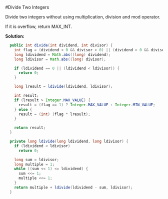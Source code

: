 #Divide Two Integers

Divide two integers without using multiplication, division and mod operator.

If it is overflow, return MAX_INT.

**Solution:**

```java
  public int divide(int dividend, int divisor) {
    int flag = (dividend < 0 && divisor > 0) || (dividend > 0 && divisor < 0) ? -1 : 1;
    long ldividend = Math.abs((long) dividend);
    long ldivisor = Math.abs((long) divisor);

    if (ldividend == 0 || (ldividend < ldivisor)) {
      return 0;
    }

    long lresult = ldivide(ldividend, ldivisor);

    int result;
    if (lresult > Integer.MAX_VALUE) {
      result = (flag == 1) ? Integer.MAX_VALUE : Integer.MIN_VALUE;
    } else {
      result = (int) (flag * lresult);
    }

    return result;
  }

  private long ldivide(long ldividend, long ldivisor) {
    if (ldividend < ldivisor)
      return 0;

    long sum = ldivisor;
    long multiple = 1;
    while ((sum << 1) <= ldividend) {
      sum <<= 1;
      multiple <<= 1;
    }
    return multiple + ldivide(ldividend - sum, ldivisor);
  }
```
